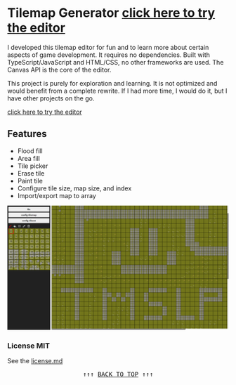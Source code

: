 # Tilemap Generator [click here to try the editor](https://tmslpm.github.io/tmslpm/tilesmap/)

I developed this tilemap editor for fun and to learn more about certain aspects
of game development. It requires no dependencies. Built with TypeScript/JavaScript
and HTML/CSS, no other frameworks are used. The Canvas API is the core of the editor.

This project is purely for exploration and learning. It is not optimized and would benefit
from a complete rewrite. If I had more time, I would do it, but I have other projects on the go.

[click here to try the editor](https://tmslpm.github.io/tmslpm/tilesmap/)

## Features

- Flood fill
- Area fill
- Tile picker
- Erase tile
- Paint tile
- Configure tile size, map size, and index
- Import/export map to array

<div align="center"><img
  src="./public/assets/examples.png"
  alt="tilemap example" /></div>

### License MIT

See the [license.md](./license.md)

<pre align=center>↑↑↑ <a href="#tilemap-generator" title="click to scroll up" alt="click to scroll up">BACK TO TOP</a> ↑↑↑</pre>
